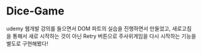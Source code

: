 # Dice-Game

udemy 웹개발 강의를 들으면서 DOM 파트의 실습을 진행하면서 만들었고,
새로고침을 통해서 새로 시작하는 것이 아닌 Retry 버튼으로 주사위게임을 다시 시작하는 기능을 별도로 구현해봤다!
